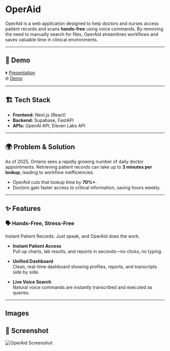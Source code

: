 # OperAid

OperAid is a web application designed to help doctors and nurses access patient records and scans **hands-free** using voice commands. By removing the need to manually search for files, OperAid streamlines workflows and saves valuable time in clinical environments.  

---

## 🚀 Demo  
⏵ [Presentation](https://operaid.framer.website/)  
🌐 [Demo](https://operaid.vercel.app/)  


---

## 🏗 Tech Stack
- **Frontend:** Next.js (React)  
- **Backend:** Supabase, FastAPI  
- **APIs:** OpenAI API, Eleven Labs API  

---

## 🌍 Problem & Solution
As of 2025, Ontario sees a rapidly growing number of daily doctor appointments. Retrieving patient records can take up to **3 minutes per lookup**, leading to workflow inefficiencies.  
- OperAid cuts that lookup time by **70%+**.  
- Doctors gain faster access to critical information, saving hours weekly.  

---

## ✨ Features

### 🗣 Hands-Free, Stress-Free  
Instant Patient Records. Just speak, and OperAid does the work.

- **Instant Patient Access**  
  Pull up charts, lab results, and reports in seconds—no clicks, no typing.  

- **Unified Dashboard**  
  Clean, real-time dashboard showing profiles, reports, and transcripts side by side.  

- **Live Voice Search**  
  Natural voice commands are instantly transcribed and executed as queries.  

---

## Images
## 📸 Screenshot  

![OperAid Screenshot](./demo/Screenshot%20from%202025-09-28%2014-47-02.png)



